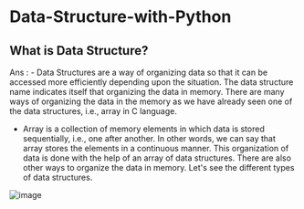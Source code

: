 # Data-Structure-with-Python

## What is Data Structure?
Ans : - Data Structures are a way of organizing data so that it can be accessed more efficiently depending upon the situation.
The data structure name indicates itself that organizing the data in memory. There are many ways of organizing the data in the memory as we have already seen one of the data structures, i.e., array in C language. 
* Array is a collection of memory elements in which data is stored sequentially, i.e., one after another. In other words, we can say that array stores the elements in a continuous manner. This organization of data is done with the help of an array of data structures. There are also other ways to organize the data in memory. Let's see the different types of data structures.


![image](https://user-images.githubusercontent.com/68802755/177932994-d23149ac-ffba-472a-b373-d42bd2e85f28.png)
